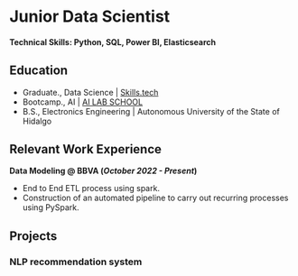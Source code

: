 # Junior Data Scientist

#### Technical Skills: Python, SQL, Power BI, Elasticsearch

## Education
- Graduate., Data Science | [Skills.tech](https://www.skills.tech/)
- Bootcamp., AI | [AI LAB SCHOOL](https://ailabschool.com/)
- B.S., Electronics Engineering | Autonomous University of the State of Hidalgo

## Relevant Work Experience
**Data Modeling @ BBVA (_October 2022 - Present_)**
- End to End ETL process using spark.
- Construction of an automated pipeline to carry out recurring processes using PySpark.

## Projects
### NLP recommendation system
